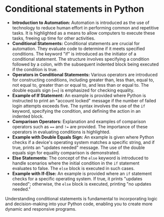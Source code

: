 # Conditional statements in Python

- **Introduction to Automation:** Automation is introduced as the use of technology to reduce human effort in performing common and repetitive tasks. It is highlighted as a means to allow computers to execute these tasks, freeing up time for other activities.
- **Conditional Statements:** Conditional statements are crucial for automation. They evaluate code to determine if it meets specified conditions. The keyword "if" is introduced as the initiator of a conditional statement. The structure involves specifying a condition followed by a colon, with the subsequent indented block being executed if the condition is true.
- **Operators in Conditional Statements:** Various operators are introduced for constructing conditions, including greater than, less than, equal to, not equal to, greater than or equal to, and less than or equal to. The double equals sign (`==`) is emphasized for checking equality.
- **Example of If Statement:** An example is provided where Python is instructed to print an "account locked" message if the number of failed login attempts exceeds five. The syntax involves the use of the `if` keyword, specifying the condition, and defining the action in an indented block.
- **Comparison Operators:** Explanation and examples of comparison operators such as `==` and `!=` are provided. The importance of these operators in evaluating conditions is highlighted.
- **Example with Double Equals Sign:** An example is given where Python checks if a device's operating system matches a specific string, and if true, prints an "updates needed" message. The use of the double equals sign for equality comparison is demonstrated.
- **Else Statements:** The concept of the `else` keyword is introduced to handle scenarios where the initial condition in the `if` statement evaluates to false. The `else` block is executed in such cases.
- **Example with If-Else:** An example is provided where an `if` statement checks for a specific operating system. If true, it prints "updates needed"; otherwise, the `else` block is executed, printing "no updates needed."

Understanding conditional statements is fundamental to incorporating logic and decision-making into your Python code, enabling you to create more dynamic and responsive programs.